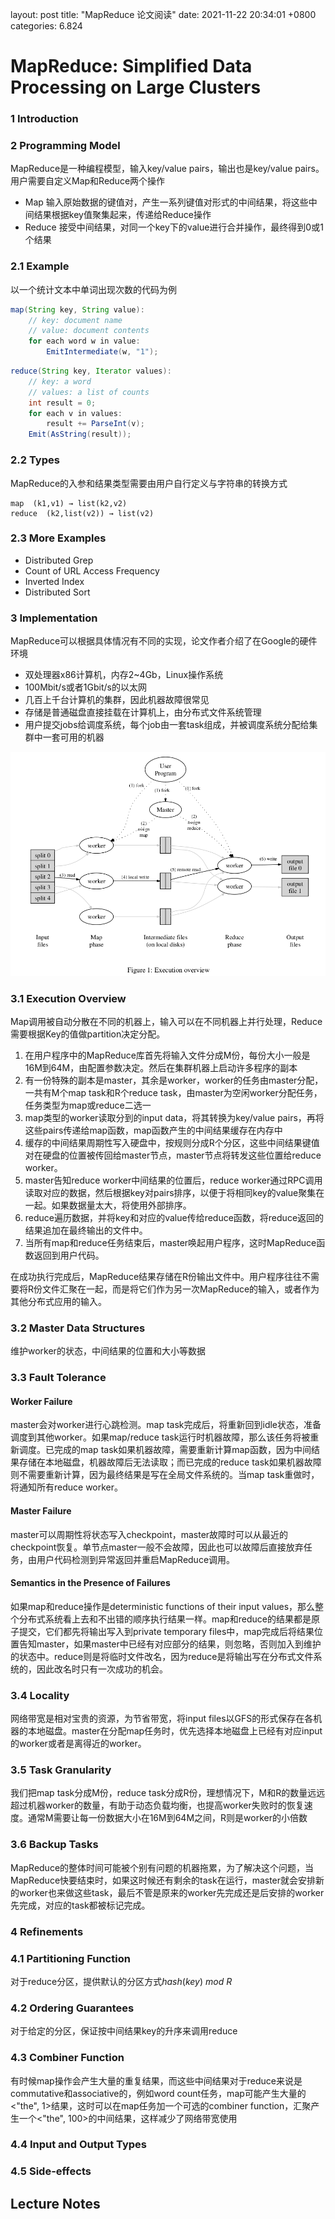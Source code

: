 
layout: post
title:  "MapReduce 论文阅读"
date:   2021-11-22 20:34:01 +0800
categories: 6.824




# MapReduce: Simplified Data Processing on Large Clusters

### 1 Introduction



### 2 Programming Model

MapReduce是一种编程模型，输入key/value pairs，输出也是key/value pairs。 用户需要自定义Map和Reduce两个操作

* Map 输入原始数据的键值对，产生一系列键值对形式的中间结果，将这些中间结果根据key值聚集起来，传递给Reduce操作
* Reduce 接受中间结果，对同一个key下的value进行合并操作，最终得到0或1个结果

### 2.1 Example

以一个统计文本中单词出现次数的代码为例

```java
map(String key, String value):
	// key: document name
	// value: document contents
	for each word w in value:
		EmitIntermediate(w, "1");
```

```java
reduce(String key, Iterator values):
    // key: a word
    // values: a list of counts
    int result = 0;
    for each v in values:
        result += ParseInt(v);
    Emit(AsString(result));
```

### 2.2 Types

MapReduce的入参和结果类型需要由用户自行定义与字符串的转换方式

```
map  (k1,v1) → list(k2,v2)
reduce  (k2,list(v2)) → list(v2)
```

### 2.3 More Examples

* Distributed Grep
* Count of URL Access Frequency
* Inverted Index
* Distributed Sort



### 3 Implementation

MapReduce可以根据具体情况有不同的实现，论文作者介绍了在Google的硬件环境

* 双处理器x86计算机，内存2~4Gb，Linux操作系统
* 100Mbit/s或者1Gbit/s的以太网
* 几百上千台计算机的集群，因此机器故障很常见
* 存储是普通磁盘直接挂载在计算机上，由分布式文件系统管理
* 用户提交jobs给调度系统，每个job由一套task组成，并被调度系统分配给集群中一套可用的机器





![image-20211122211703002](/assets/2021/11/mapreduce/image-20211122211703002.png)

### 3.1 Execution Overview

Map调用被自动分散在不同的机器上，输入可以在不同机器上并行处理，Reduce需要根据Key的值做partition决定分配。

1. 在用户程序中的MapReduce库首先将输入文件分成M份，每份大小一般是16M到64M，由配置参数决定。然后在集群机器上启动许多程序的副本
2. 有一份特殊的副本是master，其余是worker，worker的任务由master分配，一共有M个map task和R个reduce task，由master为空闲worker分配任务，任务类型为map或reduce二选一
3. map类型的worker读取分到的input data，将其转换为key/value pairs，再将这些pairs传递给map函数，map函数产生的中间结果缓存在内存中
4. 缓存的中间结果周期性写入硬盘中，按规则分成R个分区，这些中间结果键值对在硬盘的位置被传回给master节点，master节点将转发这些位置给reduce worker。
5. master告知reduce worker中间结果的位置后，reduce worker通过RPC调用读取对应的数据，然后根据key对pairs排序，以便于将相同key的value聚集在一起。如果数据量太大，将使用外部排序。
6. reduce遍历数据，并将key和对应的value传给reduce函数，将reduce返回的结果追加在最终输出的文件中。
7. 当所有map和reduce任务结束后，master唤起用户程序，这时MapReduce函数返回到用户代码。

在成功执行完成后，MapReduce结果存储在R份输出文件中。用户程序往往不需要将R份文件汇聚在一起，而是将它们作为另一次MapReduce的输入，或者作为其他分布式应用的输入。

### 3.2 Master Data Structures

维护worker的状态，中间结果的位置和大小等数据

### 3.3 Fault Tolerance

#### Worker Failure

master会对worker进行心跳检测。map task完成后，将重新回到idle状态，准备调度到其他worker。如果map/reduce task运行时机器故障，那么该任务将被重新调度。已完成的map task如果机器故障，需要重新计算map函数，因为中间结果存储在本地磁盘，机器故障后无法读取；而已完成的reduce task如果机器故障则不需要重新计算，因为最终结果是写在全局文件系统的。当map task重做时，将通知所有reduce worker。

#### Master Failure

master可以周期性将状态写入checkpoint，master故障时可以从最近的checkpoint恢复。单节点master一般不会故障，因此也可以故障后直接放弃任务，由用户代码检测到异常返回并重启MapReduce调用。

#### Semantics in the Presence of Failures

如果map和reduce操作是deterministic functions of their input values，那么整个分布式系统看上去和不出错的顺序执行结果一样。map和reduce的结果都是原子提交，它们都先将输出写入到private temporary files中，map完成后将结果位置告知master，如果master中已经有对应部分的结果，则忽略，否则加入到维护的状态中。reduce则是将临时文件改名，因为reduce是将输出写在分布式文件系统的，因此改名时只有一次成功的机会。

### 3.4 Locality

网络带宽是相对宝贵的资源，为节省带宽，将input files以GFS的形式保存在各机器的本地磁盘。master在分配map任务时，优先选择本地磁盘上已经有对应input的worker或者是离得近的worker。

### 3.5 Task Granularity

我们把map task分成M份，reduce task分成R份，理想情况下，M和R的数量远远超过机器worker的数量，有助于动态负载均衡，也提高worker失败时的恢复速度。通常M需要让每一份数据大小在16M到64M之间，R则是worker的小倍数

### 3.6 Backup Tasks

MapReduce的整体时间可能被个别有问题的机器拖累，为了解决这个问题，当MapReduce快要结束时，如果这时候还有剩余的task在运行，master就会安排新的worker也来做这些task，最后不管是原来的worker先完成还是后安排的worker先完成，对应的task都被标记完成。



### 4 Refinements

### 4.1 Partitioning Function

对于reduce分区，提供默认的分区方式$hash(key)\ mod\ R$ 

### 4.2 Ordering Guarantees

对于给定的分区，保证按中间结果key的升序来调用reduce

### 4.3 Combiner Function

有时候map操作会产生大量的重复结果，而这些中间结果对于reduce来说是commutative和associative的，例如word count任务，map可能产生大量的<"the", 1>结果，这时可以在map任务加一个可选的combiner function，汇聚产生一个<"the", 100>的中间结果，这样减少了网络带宽使用

### 4.4 Input and Output Types

### 4.5 Side-effects



## Lecture Notes

